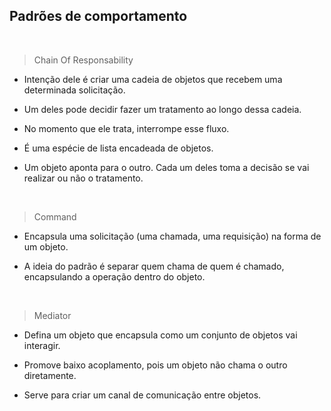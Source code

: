 ## Padrões de comportamento

<br>

> Chain Of Responsability

- Intenção dele é criar uma cadeia de objetos que recebem uma determinada solicitação.

- Um deles pode decidir fazer um tratamento ao longo dessa cadeia.

- No momento que ele trata, interrompe esse fluxo.

- É uma espécie de lista encadeada de objetos.

- Um objeto aponta para o outro. Cada um deles toma a decisão se vai realizar ou não o tratamento.

<br>

> Command

- Encapsula uma solicitação (uma chamada, uma requisição) na forma de um objeto.

- A ideia do padrão é separar quem chama de quem é chamado, encapsulando a operação dentro do objeto.

<br>

> Mediator

- Defina um objeto que encapsula como um conjunto de objetos vai interagir.

- Promove baixo acoplamento, pois um objeto não chama o outro diretamente.

- Serve para criar um canal de comunicação entre objetos.